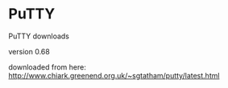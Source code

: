 # PuTTY
PuTTY downloads

version 0.68

downloaded from here:
http://www.chiark.greenend.org.uk/~sgtatham/putty/latest.html
